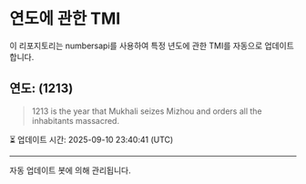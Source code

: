 
# 연도에 관한 TMI

이 리포지토리는 numbersapi를 사용하여 특정 년도에 관한 TMI를 자동으로 업데이트합니다.

## 연도: (1213)
> 1213 is the year that Mukhali seizes Mizhou and orders all the inhabitants massacred.

⏳ 업데이트 시간: 2025-09-10 23:40:41 (UTC)

---
자동 업데이트 봇에 의해 관리됩니다.
